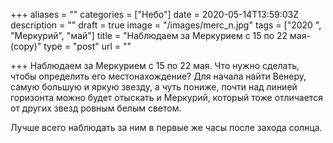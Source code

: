 +++
aliases = ""
categories = ["Небо"]
date = 2020-05-14T13:59:03Z
description = ""
draft = true
image = "/images/merc_n.jpg"
tags = ["2020 ", "Меркурий", "май"]
title = "Наблюдаем за Меркурием с 15 по 22 мая-(copy)"
type = "post"
url = ""

+++
Наблюдаем за Меркурием с 15 по 22 мая. Что нужно сделать, чтобы определить его местонахождение? Для начала найти Венеру, самую большую и яркую звезду, а чуть пониже, почти над линией горизонта можно будет отыскать и Меркурий, который тоже отличается от других звезд ровным белым светом.  
  
Лучше всего наблюдать за ним в первые же часы после захода солнца.